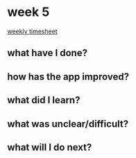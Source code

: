 # week 5

[weekly timesheet](https://github.com/nigoshh/huff-n-puff/blob/master/documentation/timesheet.md#week-5)

## what have I done?

## how has the app improved?

## what did I learn?

## what was unclear/difficult?

## what will I do next?
